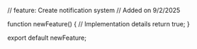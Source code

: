 // feature: Create notification system
// Added on 9/2/2025

function newFeature() {
  // Implementation details
  return true;
}

export default newFeature;